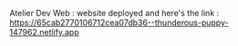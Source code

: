 Atelier Dev Web : website deployed and here's the link : https://65cab2770106712cea07db36--thunderous-puppy-147962.netlify.app
